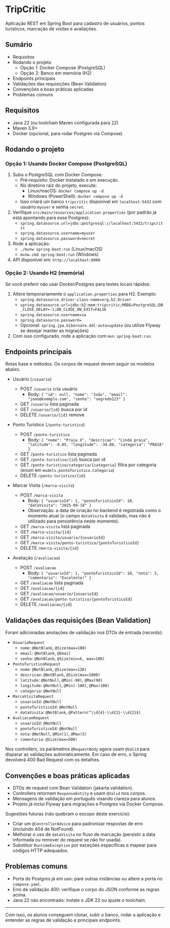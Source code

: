 # TripCritic

Aplicação REST em Spring Boot para cadastro de usuários, pontos turísticos, marcação de visitas e avaliações.

## Sumário
- Requisitos
- Rodando o projeto
  - Opção 1: Docker Compose (PostgreSQL)
  - Opção 2: Banco em memória (H2)
- Endpoints principais
- Validações das requisições (Bean Validation)
- Convenções e boas práticas aplicadas
- Problemas comuns

## Requisitos
- Java 22 (ou toolchain Maven configurada para 22)
- Maven 3.9+
- Docker (opcional, para rodar Postgres via Compose)

## Rodando o projeto

### Opção 1: Usando Docker Compose (PostgreSQL)
1. Suba o PostgreSQL com Docker Compose:
   - Pré‑requisito: Docker instalado e em execução.
   - No diretório raiz do projeto, execute:
     - Linux/macOS: `docker compose up -d`
     - Windows (PowerShell): `docker compose up -d`
   - Isso criará um banco `tripcritic` disponível em `localhost:5432` com usuário `myuser` e senha `secret`.
2. Verifique `src/main/resources/application.properties` (por padrão já está apontando para esse Postgres):
   - `spring.datasource.url=jdbc:postgresql://localhost:5432/tripcritic`
   - `spring.datasource.username=myuser`
   - `spring.datasource.password=secret`
3. Rode a aplicação:
   - `./mvnw spring-boot:run` (Linux/macOS)
   - `mvnw.cmd spring-boot:run` (Windows)
4. API disponível em: `http://localhost:8080`

### Opção 2: Usando H2 (memória)
Se você preferir não usar Docker/Postgres para testes locais rápidos:
1. Altere temporariamente o `application.properties` para H2. Exemplo:
   - `spring.datasource.driver-class-name=org.h2.Driver`
   - `spring.datasource.url=jdbc:h2:mem:tripcritic;MODE=PostgreSQL;DB_CLOSE_DELAY=-1;DB_CLOSE_ON_EXIT=FALSE`
   - `spring.datasource.username=sa`
   - `spring.datasource.password=`
   - Opcional: `spring.jpa.hibernate.ddl-auto=update` (ou utilize Flyway se desejar manter as migrações)
2. Com isso configurado, rode a aplicação com `mvn spring-boot:run`.

## Endpoints principais
Rotas base e métodos. Os corpos de request devem seguir os modelos abaixo.

- Usuário (`/usuario`)
  - POST `/usuario` cria usuário
    - Body: `{ "id": null, "nome": "João", "email": "joao@exemplo.com", "senha": "segredo123" }`
  - GET `/usuario` lista paginada
  - GET `/usuario/{id}` busca por id
  - DELETE `/usuario/{id}` remove

- Ponto Turístico (`/ponto-turistico`)
  - POST `/ponto-turistico`
    - Body: `{ "nome": "Praia X", "descricao": "Linda praia", "latitude": -8.05, "longitude": -34.88, "categoria": "PRAIA" }`
  - GET `/ponto-turistico` lista paginada
  - GET `/ponto-turistico/{id}` busca por id
  - GET `/ponto-turistico/categoria/{categoria}` filtra por categoria (enum em `models.pontoTuristico.Categoria`)
  - DELETE `/ponto-turistico/{id}`

- Marcar Visita (`/marca-visita`)
  - POST `/marca-visita`
    - Body: `{ "usuarioId": 1, "pontoTuristicoId": 10, "dataVisita": "2025-09-18" }`
    - Observação: a data de criação no backend é registrada como o momento atual (o campo `dataVisita` é validado, mas não é utilizado para persistência neste momento).
  - GET `/marca-visita` lista paginada
  - GET `/marca-visita/{id}`
  - GET `/marca-visita/usuario/{usuarioId}`
  - GET `/marca-visita/ponto-turistico/{pontoTuristicoId}`
  - DELETE `/marca-visita/{id}`

- Avaliação (`/avaliacao`)
  - POST `/avaliacao`
    - Body: `{ "usuarioId": 1, "pontoTuristicoId": 10, "nota": 5, "comentario": "Excelente!" }`
  - GET `/avaliacao` lista paginada
  - GET `/avaliacao/{id}`
  - GET `/avaliacao/usuario/{usuarioId}`
  - GET `/avaliacao/ponto-turistico/{pontoTuristicoId}`
  - DELETE `/avaliacao/{id}`

## Validações das requisições (Bean Validation)
Foram adicionadas anotações de validação nos DTOs de entrada (records):
- `UsuarioRequest`
  - `nome`: `@NotBlank`, `@Size(max=100)`
  - `email`: `@NotBlank`, `@Email`
  - `senha`: `@NotBlank`, `@Size(min=6, max=100)`
- `PontoTuristicoRequest`
  - `nome`: `@NotBlank`, `@Size(max=120)`
  - `descricao`: `@NotBlank`, `@Size(max=1000)`
  - `latitude`: `@NotNull`, `@Min(-90)`, `@Max(90)`
  - `longitude`: `@NotNull`, `@Min(-180)`, `@Max(180)`
  - `categoria`: `@NotNull`
- `MarcaVisitaRequest`
  - `usuarioId`: `@NotNull`
  - `pontoTuristicoId`: `@NotNull`
  - `dataVisita`: `@NotBlank`, `@Pattern(^\\d{4}-\\d{2}-\\d{2}$)`
- `AvaliacaoRequest`
  - `usuarioId`: `@NotNull`
  - `pontoTuristicoId`: `@NotNull`
  - `nota`: `@NotNull`, `@Min(1)`, `@Max(5)`
  - `comentario`: `@Size(max=500)`

Nos controllers, os parâmetros `@RequestBody` agora usam `@Valid` para disparar as validações automaticamente. Em caso de erro, o Spring devolverá 400 Bad Request com os detalhes.

## Convenções e boas práticas aplicadas
- DTOs de request com Bean Validation (jakarta.validation).
- Controllers retornam `ResponseEntity` e usam `@Valid` nos corpos.
- Mensagens de validação em português visando clareza para alunos.
- Projeto já inclui Flyway para migrações e Postgres via Docker Compose.

Sugestões futuras (não quebram o escopo deste exercício):
- Criar um `@ControllerAdvice` para padronizar respostas de erro (incluindo 404 de NotFound).
- Melhorar o uso de `dataVisita` no fluxo de marcação (persistir a data informada ou remover do request se não for usada).
- Substituir `RuntimeException` por exceções específicas e mapear para códigos HTTP adequados.

## Problemas comuns
- Porta do Postgres já em uso: pare outras instâncias ou altere a porta no `compose.yaml`.
- Erro de validação 400: verifique o corpo do JSON conforme as regras acima.
- Java 22 não encontrado: instale o JDK 22 ou ajuste o toolchain.

---
Com isso, os alunos conseguem clonar, subir o banco, rodar a aplicação e entender as regras de validação e principais endpoints.
